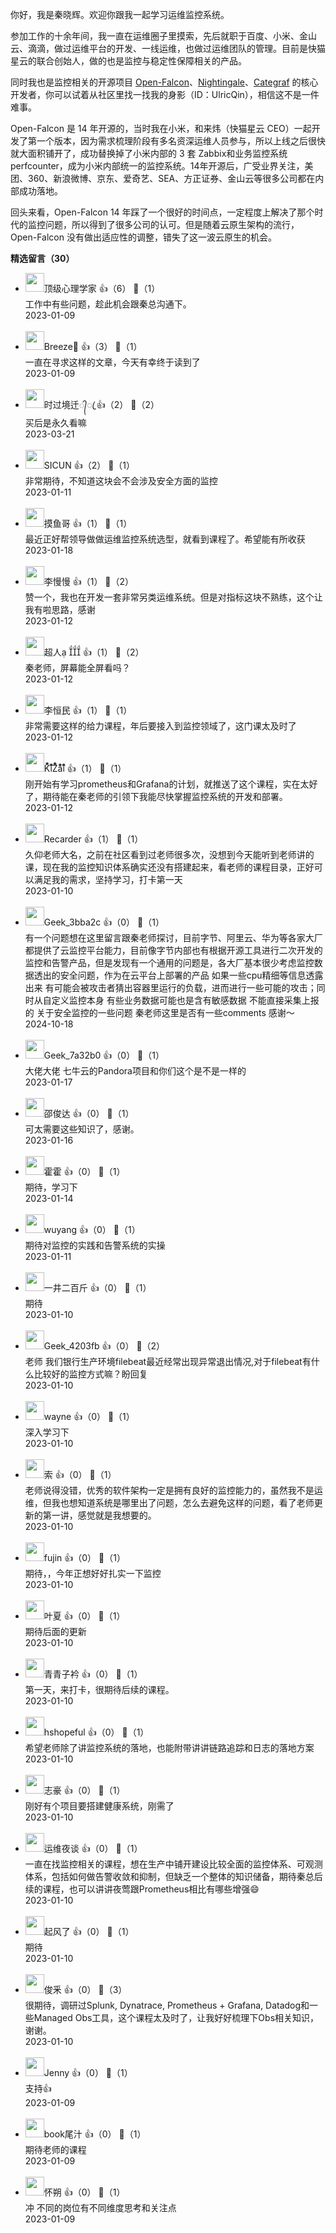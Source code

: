 你好，我是秦晓辉。欢迎你跟我一起学习运维监控系统。

参加工作的十余年间，我一直在运维圈子里摸索，先后就职于百度、小米、金山云、滴滴，做过运维平台的开发、一线运维，也做过运维团队的管理。目前是快猫星云的联合创始人，做的也是监控与稳定性保障相关的产品。

同时我也是监控相关的开源项目 [Open-Falcon](https://github.com/open-falcon)、[Nightingale](https://github.com/ccfos/nightingale)、[Categraf](https://github.com/flashcatcloud/categraf) 的核心开发者，你可以试着从社区里找一找我的身影（ID：UlricQin），相信这不是一件难事。

Open-Falcon 是 14 年开源的，当时我在小米，和来炜（快猫星云 CEO）一起开发了第一个版本，因为需求梳理阶段有多名资深运维人员参与，所以上线之后很快就大面积铺开了，成功替换掉了小米内部的 3 套 Zabbix和业务监控系统 perfcounter，成为小米内部统一的监控系统。14年开源后，广受业界关注，美团、360、新浪微博、京东、爱奇艺、SEA、方正证券、金山云等很多公司都在内部成功落地。

回头来看，Open-Falcon 14 年踩了一个很好的时间点，一定程度上解决了那个时代的监控问题，所以得到了很多公司的认可。但是随着云原生架构的流行，Open-Falcon 没有做出适应性的调整，错失了这一波云原生的机会。
<div><strong>精选留言（30）</strong></div><ul>
<li><img src="https://static001.geekbang.org/account/avatar/00/29/a1/69/0af5e082.jpg" width="30px"><span>顶级心理学家</span> 👍（6） 💬（1）<div>工作中有些问题，趁此机会跟秦总沟通下。</div>2023-01-09</li><br/><li><img src="https://static001.geekbang.org/account/avatar/00/2b/01/80/a9576b36.jpg" width="30px"><span>Breeze🍃</span> 👍（3） 💬（1）<div>一直在寻求这样的文章，今天有幸终于读到了</div>2023-01-09</li><br/><li><img src="https://static001.geekbang.org/account/avatar/00/36/83/9c/bb76204a.jpg" width="30px"><span>时过境迁᭄ꦿ</span> 👍（2） 💬（2）<div>买后是永久看嘛</div>2023-03-21</li><br/><li><img src="https://static001.geekbang.org/account/avatar/00/13/23/75/2b599841.jpg" width="30px"><span>SICUN</span> 👍（2） 💬（1）<div>非常期待，不知道这块会不会涉及安全方面的监控</div>2023-01-11</li><br/><li><img src="https://static001.geekbang.org/account/avatar/00/1a/ef/0a/79d2f4bb.jpg" width="30px"><span>摸鱼哥</span> 👍（1） 💬（1）<div>最近正好帮领导做做运维监控系统选型，就看到课程了。希望能有所收获</div>2023-01-18</li><br/><li><img src="https://static001.geekbang.org/account/avatar/00/32/49/d5/9b4a2e04.jpg" width="30px"><span>李慢慢</span> 👍（1） 💬（2）<div>赞一个，我也在开发一套非常另类运维系统。但是对指标这块不熟练，这个让我有啦思路，感谢</div>2023-01-12</li><br/><li><img src="https://static001.geekbang.org/account/avatar/00/32/49/69/cfe2561e.jpg" width="30px"><span>超人   </span> 👍（1） 💬（2）<div>秦老师，屏幕能全屏看吗？</div>2023-01-12</li><br/><li><img src="https://thirdwx.qlogo.cn/mmopen/vi_32/TLMOqEw7c98SQFE8tVAswgLsmO1ibegiciaYqT0FbWtdibyu9qrZJOicr6nYwyhW7tR4iaMIHibQibq4BySwQ5rw6rmHNQ/132" width="30px"><span>李恒民</span> 👍（1） 💬（1）<div>非常需要这样的给力课程，年后要接入到监控领域了，这门课太及时了</div>2023-01-12</li><br/><li><img src="https://static001.geekbang.org/account/avatar/00/32/49/3a/bec281ab.jpg" width="30px"><span>K⃰i⃰Z⃰a⃰i⃰</span> 👍（1） 💬（1）<div>刚开始有学习prometheus和Grafana的计划，就推送了这个课程，实在太好了，期待能在秦老师的引领下我能尽快掌握监控系统的开发和部署。</div>2023-01-12</li><br/><li><img src="https://static001.geekbang.org/account/avatar/00/18/6a/56/1065724a.jpg" width="30px"><span>Recarder</span> 👍（1） 💬（1）<div>久仰老师大名，之前在社区看到过老师很多次，没想到今天能听到老师讲的课，现在我的监控知识体系确实还没有搭建起来，看老师的课程目录，正好可以满足我的需求，坚持学习，打卡第一天</div>2023-01-10</li><br/><li><img src="" width="30px"><span>Geek_3bba2c</span> 👍（0） 💬（1）<div>有一个问题想在这里留言跟秦老师探讨，目前字节、阿里云、华为等各家大厂都提供了云监控平台能力，目前像字节内部也有根据开源工具进行二次开发的监控和告警产品，但是发现有一个通用的问题是，各大厂基本很少考虑监控数据透出的安全问题，作为在云平台上部署的产品 如果一些cpu精细等信息透露出来 有可能会被攻击者猜出容器里运行的负载，进而进行一些可能的攻击；同时从自定义监控本身 有些业务数据可能也是含有敏感数据 不能直接采集上报的 关于安全监控的一些问题 秦老师这里是否有一些comments 感谢～</div>2024-10-18</li><br/><li><img src="http://thirdwx.qlogo.cn/mmopen/vi_32/Q0j4TwGTfTKAsPibk7ibk6ibsMJn39yQgWTdABSQZ5KVciciaVy1fVg5DjGkOseVjeaRzo00ibxTtibCEvBAvTytTeDEw/132" width="30px"><span>Geek_7a32b0</span> 👍（0） 💬（1）<div>大佬大佬 七牛云的Pandora项目和你们这个是不是一样的</div>2023-01-17</li><br/><li><img src="https://static001.geekbang.org/account/avatar/00/13/8d/b4/ff82483d.jpg" width="30px"><span>邵俊达</span> 👍（0） 💬（1）<div>可太需要这些知识了，感谢。</div>2023-01-16</li><br/><li><img src="https://static001.geekbang.org/account/avatar/00/17/89/ba/009ee13c.jpg" width="30px"><span>霍霍</span> 👍（0） 💬（1）<div>期待，学习下</div>2023-01-14</li><br/><li><img src="https://static001.geekbang.org/account/avatar/00/0f/f0/25/d3da7ca9.jpg" width="30px"><span>wuyang</span> 👍（0） 💬（1）<div>期待对监控的实践和告警系统的实操</div>2023-01-11</li><br/><li><img src="https://static001.geekbang.org/account/avatar/00/10/13/7a/791d0f5e.jpg" width="30px"><span>一井二百斤</span> 👍（0） 💬（1）<div>期待</div>2023-01-10</li><br/><li><img src="http://thirdwx.qlogo.cn/mmopen/vi_32/Q0j4TwGTfTLuibwDL4h6ewyo1TDwNGZGcmhHY72AnXickPlNxMkQW2gCIR7xdicef7niaryJfSN5BHdv8Qgb6lDuUQ/132" width="30px"><span>Geek_4203fb</span> 👍（0） 💬（2）<div>老师 我们银行生产环境filebeat最近经常出现异常退出情况,对于filebeat有什么比较好的监控方式嘛？盼回复</div>2023-01-10</li><br/><li><img src="https://thirdwx.qlogo.cn/mmopen/vi_32/Q0j4TwGTfTKicT2BO0Y6urGONjSBHytBgBGcZ0KgqPPm4AxzFQgM3gjSgdm9MfAiabfibakyiamGkQZYQHFECYXB0Q/132" width="30px"><span>wayne</span> 👍（0） 💬（1）<div>深入学习下</div>2023-01-10</li><br/><li><img src="https://static001.geekbang.org/account/avatar/00/29/9f/9d/b593f263.jpg" width="30px"><span>索</span> 👍（0） 💬（1）<div>老师说得没错，优秀的软件架构一定是拥有良好的监控能力的，虽然我不是运维，但我也想知道系统是哪里出了问题，怎么去避免这样的问题，看了老师更新的第一讲，感觉就是我想要的。</div>2023-01-10</li><br/><li><img src="https://static001.geekbang.org/account/avatar/00/15/a8/d0/178401da.jpg" width="30px"><span>fujin</span> 👍（0） 💬（1）<div>期待，，今年正想好好扎实一下监控</div>2023-01-10</li><br/><li><img src="https://static001.geekbang.org/account/avatar/00/13/5e/45/50424a7a.jpg" width="30px"><span>叶夏</span> 👍（0） 💬（1）<div>期待后面的更新</div>2023-01-10</li><br/><li><img src="https://static001.geekbang.org/account/avatar/00/19/a8/ad/73b8e8da.jpg" width="30px"><span>青青子衿</span> 👍（0） 💬（1）<div>第一天，来打卡，很期待后续的课程。</div>2023-01-10</li><br/><li><img src="https://static001.geekbang.org/account/avatar/00/12/4f/b0/ab179368.jpg" width="30px"><span>hshopeful</span> 👍（0） 💬（1）<div>希望老师除了讲监控系统的落地，也能附带讲讲链路追踪和日志的落地方案</div>2023-01-10</li><br/><li><img src="https://static001.geekbang.org/account/avatar/00/14/42/66/1c87bcfa.jpg" width="30px"><span>志豪</span> 👍（0） 💬（1）<div>刚好有个项目要搭建健康系统，刚需了</div>2023-01-10</li><br/><li><img src="https://static001.geekbang.org/account/avatar/00/10/16/5c/d0476f9f.jpg" width="30px"><span>运维夜谈</span> 👍（0） 💬（1）<div>一直在找监控相关的课程，想在生产中铺开建设比较全面的监控体系、可观测体系，包括如何做告警收敛和抑制，但缺乏一个整体的知识储备，期待秦总后续的课程，也可以讲讲夜莺跟Prometheus相比有哪些增强😄</div>2023-01-10</li><br/><li><img src="https://static001.geekbang.org/account/avatar/00/12/1e/f6/bc1057b6.jpg" width="30px"><span>起风了</span> 👍（0） 💬（1）<div>期待</div>2023-01-10</li><br/><li><img src="https://static001.geekbang.org/account/avatar/00/0f/f6/8e/c9c94420.jpg" width="30px"><span>俊釆</span> 👍（0） 💬（3）<div>很期待，调研过Splunk, Dynatrace, Prometheus + Grafana, Datadog和一些Managed Obs工具，这个课程太及时了，让我好好梳理下Obs相关知识，谢谢。</div>2023-01-10</li><br/><li><img src="https://static001.geekbang.org/account/avatar/00/10/fb/14/7e1b18ca.jpg" width="30px"><span>Jenny</span> 👍（0） 💬（1）<div>支持👍</div>2023-01-09</li><br/><li><img src="https://static001.geekbang.org/account/avatar/00/16/11/e7/044a9a6c.jpg" width="30px"><span>book尾汁</span> 👍（0） 💬（1）<div>期待老师的课程</div>2023-01-09</li><br/><li><img src="https://static001.geekbang.org/account/avatar/00/0f/5d/11/e1f36640.jpg" width="30px"><span>怀朔</span> 👍（0） 💬（1）<div>冲 不同的岗位有不同维度思考和关注点</div>2023-01-09</li><br/>
</ul>
